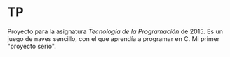 # TP
Proyecto para la asignatura _Tecnología de la Programación_ de 2015. Es un juego de naves sencillo, con el que aprendía a programar en C. Mi primer "proyecto serio".
